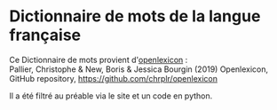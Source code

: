# Dictionnaire de mots de la langue française

Ce Dictionnaire de mots provient d'[openlexicon](http://www.lexique.org/shiny/openlexicon/) :<br>
Pallier, Christophe & New, Boris & Jessica Bourgin (2019) Openlexicon, GitHub repository, https://github.com/chrplr/openlexicon

Il a été filtré au préable via le site et un code en python.
